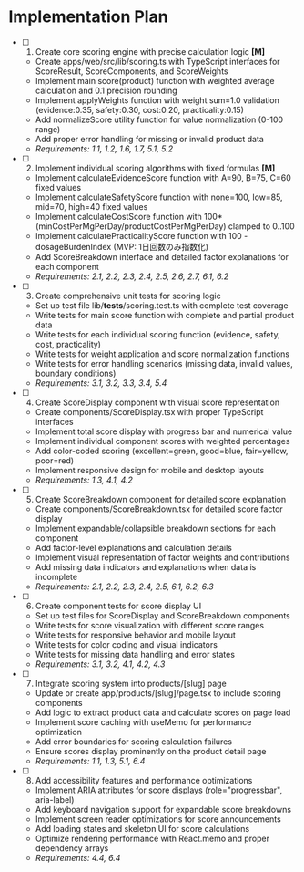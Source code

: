 # Implementation Plan

- [ ] 1. Create core scoring engine with precise calculation logic **[M]**
  - Create apps/web/src/lib/scoring.ts with TypeScript interfaces for ScoreResult, ScoreComponents, and ScoreWeights
  - Implement main score(product) function with weighted average calculation and 0.1 precision rounding
  - Implement applyWeights function with weight sum=1.0 validation (evidence:0.35, safety:0.30, cost:0.20, practicality:0.15)
  - Add normalizeScore utility function for value normalization (0-100 range)
  - Add proper error handling for missing or invalid product data
  - _Requirements: 1.1, 1.2, 1.6, 1.7, 5.1, 5.2_

- [ ] 2. Implement individual scoring algorithms with fixed formulas **[M]**
  - Implement calculateEvidenceScore function with A=90, B=75, C=60 fixed values
  - Implement calculateSafetyScore function with none=100, low=85, mid=70, high=40 fixed values
  - Implement calculateCostScore function with 100*(minCostPerMgPerDay/productCostPerMgPerDay) clamped to 0..100
  - Implement calculatePracticalityScore function with 100 - dosageBurdenIndex (MVP: 1日回数のみ指数化)
  - Add ScoreBreakdown interface and detailed factor explanations for each component
  - _Requirements: 2.1, 2.2, 2.3, 2.4, 2.5, 2.6, 2.7, 6.1, 6.2_

- [ ] 3. Create comprehensive unit tests for scoring logic
  - Set up test file lib/__tests__/scoring.test.ts with complete test coverage
  - Write tests for main score function with complete and partial product data
  - Write tests for each individual scoring function (evidence, safety, cost, practicality)
  - Write tests for weight application and score normalization functions
  - Write tests for error handling scenarios (missing data, invalid values, boundary conditions)
  - _Requirements: 3.1, 3.2, 3.3, 3.4, 5.4_

- [ ] 4. Create ScoreDisplay component with visual score representation
  - Create components/ScoreDisplay.tsx with proper TypeScript interfaces
  - Implement total score display with progress bar and numerical value
  - Implement individual component scores with weighted percentages
  - Add color-coded scoring (excellent=green, good=blue, fair=yellow, poor=red)
  - Implement responsive design for mobile and desktop layouts
  - _Requirements: 1.3, 4.1, 4.2_

- [ ] 5. Create ScoreBreakdown component for detailed score explanation
  - Create components/ScoreBreakdown.tsx for detailed score factor display
  - Implement expandable/collapsible breakdown sections for each component
  - Add factor-level explanations and calculation details
  - Implement visual representation of factor weights and contributions
  - Add missing data indicators and explanations when data is incomplete
  - _Requirements: 2.1, 2.2, 2.3, 2.4, 2.5, 6.1, 6.2, 6.3_

- [ ] 6. Create component tests for score display UI
  - Set up test files for ScoreDisplay and ScoreBreakdown components
  - Write tests for score visualization with different score ranges
  - Write tests for responsive behavior and mobile layout
  - Write tests for color coding and visual indicators
  - Write tests for missing data handling and error states
  - _Requirements: 3.1, 3.2, 4.1, 4.2, 4.3_

- [ ] 7. Integrate scoring system into products/[slug] page
  - Update or create app/products/[slug]/page.tsx to include scoring components
  - Add logic to extract product data and calculate scores on page load
  - Implement score caching with useMemo for performance optimization
  - Add error boundaries for scoring calculation failures
  - Ensure scores display prominently on the product detail page
  - _Requirements: 1.1, 1.3, 5.1, 6.4_

- [ ] 8. Add accessibility features and performance optimizations
  - Implement ARIA attributes for score displays (role="progressbar", aria-label)
  - Add keyboard navigation support for expandable score breakdowns
  - Implement screen reader optimizations for score announcements
  - Add loading states and skeleton UI for score calculations
  - Optimize rendering performance with React.memo and proper dependency arrays
  - _Requirements: 4.4, 6.4_